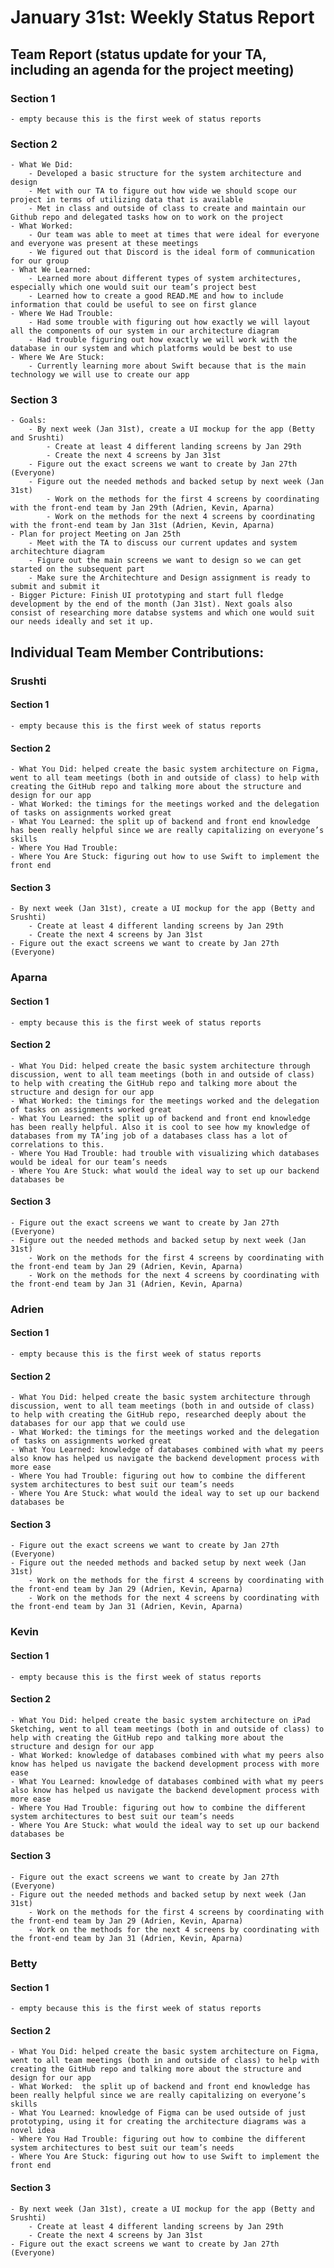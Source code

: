 # January 31st: Weekly Status Report

## Team Report (status update for your TA, including an agenda for the project meeting)
### Section 1 
    - empty because this is the first week of status reports
### Section 2
    - What We Did: 
        - Developed a basic structure for the system architecture and design
        - Met with our TA to figure out how wide we should scope our project in terms of utilizing data that is available 
        - Met in class and outside of class to create and maintain our Github repo and delegated tasks how on to work on the project
    - What Worked:
        - Our team was able to meet at times that were ideal for everyone and everyone was present at these meetings 
        - We figured out that Discord is the ideal form of communication for our group 
    - What We Learned:
        - Learned more about different types of system architectures, especially which one would suit our team’s project best
        - Learned how to create a good READ.ME and how to include information that could be useful to see on first glance 
    - Where We Had Trouble:
        - Had some trouble with figuring out how exactly we will layout all the components of our system in our architecture diagram 
        - Had trouble figuring out how exactly we will work with the database in our system and which platforms would be best to use
    - Where We Are Stuck:
        - Currently learning more about Swift because that is the main technology we will use to create our app
### Section 3
    - Goals:
        - By next week (Jan 31st), create a UI mockup for the app (Betty and Srushti)
            - Create at least 4 different landing screens by Jan 29th
            - Create the next 4 screens by Jan 31st
        - Figure out the exact screens we want to create by Jan 27th (Everyone)
        - Figure out the needed methods and backed setup by next week (Jan 31st)
            - Work on the methods for the first 4 screens by coordinating with the front-end team by Jan 29th (Adrien, Kevin, Aparna)
            - Work on the methods for the next 4 screens by coordinating with the front-end team by Jan 31st (Adrien, Kevin, Aparna)
    - Plan for project Meeting on Jan 25th
        - Meet with the TA to discuss our current updates and system architechture diagram 
        - Figure out the main screens we want to design so we can get started on the subsequent part
        - Make sure the Architechture and Design assignment is ready to submit and submit it
    - Bigger Picture: Finish UI prototyping and start full fledge development by the end of the month (Jan 31st). Next goals also consist of researching more databse systems and which one would suit our needs ideally and set it up. 
    

## Individual Team Member Contributions:

### Srushti
#### Section 1 
    - empty because this is the first week of status reports
#### Section 2
    - What You Did: helped create the basic system architecture on Figma, went to all team meetings (both in and outside of class) to help with creating the GitHub repo and talking more about the structure and design for our app 
    - What Worked: the timings for the meetings worked and the delegation of tasks on assignments worked great 
    - What You Learned: the split up of backend and front end knowledge has been really helpful since we are really capitalizing on everyone’s skills
    - Where You Had Trouble:
    - Where You Are Stuck: figuring out how to use Swift to implement the front end
#### Section 3
    - By next week (Jan 31st), create a UI mockup for the app (Betty and Srushti)
        - Create at least 4 different landing screens by Jan 29th
        - Create the next 4 screens by Jan 31st
    - Figure out the exact screens we want to create by Jan 27th (Everyone)
### Aparna
#### Section 1 
    - empty because this is the first week of status reports
#### Section 2
    - What You Did: helped create the basic system architecture through discussion, went to all team meetings (both in and outside of class) to help with creating the GitHub repo and talking more about the structure and design for our app
    - What Worked: the timings for the meetings worked and the delegation of tasks on assignments worked great 
    - What You Learned: the split up of backend and front end knowledge has been really helpful. Also it is cool to see how my knowledge of databases from my TA’ing job of a databases class has a lot of correlations to this. 
    - Where You Had Trouble: had trouble with visualizing which databases would be ideal for our team’s needs
    - Where You Are Stuck: what would the ideal way to set up our backend databases be
#### Section 3
    - Figure out the exact screens we want to create by Jan 27th (Everyone)
    - Figure out the needed methods and backed setup by next week (Jan 31st)
        - Work on the methods for the first 4 screens by coordinating with the front-end team by Jan 29 (Adrien, Kevin, Aparna)
        - Work on the methods for the next 4 screens by coordinating with the front-end team by Jan 31 (Adrien, Kevin, Aparna)
### Adrien
#### Section 1 
    - empty because this is the first week of status reports
#### Section 2
    - What You Did: helped create the basic system architecture through discussion, went to all team meetings (both in and outside of class) to help with creating the GitHub repo, researched deeply about the databases for our app that we could use
    - What Worked: the timings for the meetings worked and the delegation of tasks on assignments worked great 
    - What You Learned: knowledge of databases combined with what my peers also know has helped us navigate the backend development process with more ease
    - Where You had Trouble: figuring out how to combine the different system architectures to best suit our team’s needs
    - Where You Are Stuck: what would the ideal way to set up our backend databases be
#### Section 3
    - Figure out the exact screens we want to create by Jan 27th (Everyone)
    - Figure out the needed methods and backed setup by next week (Jan 31st)
        - Work on the methods for the first 4 screens by coordinating with the front-end team by Jan 29 (Adrien, Kevin, Aparna)
        - Work on the methods for the next 4 screens by coordinating with the front-end team by Jan 31 (Adrien, Kevin, Aparna)
### Kevin
#### Section 1 
    - empty because this is the first week of status reports
#### Section 2
    - What You Did: helped create the basic system architecture on iPad Sketching, went to all team meetings (both in and outside of class) to help with creating the GitHub repo and talking more about the structure and design for our app
    - What Worked: knowledge of databases combined with what my peers also know has helped us navigate the backend development process with more ease
    - What You Learned: knowledge of databases combined with what my peers also know has helped us navigate the backend development process with more ease
    - Where You Had Trouble: figuring out how to combine the different system architectures to best suit our team’s needs
    - Where You Are Stuck: what would the ideal way to set up our backend databases be
#### Section 3
    - Figure out the exact screens we want to create by Jan 27th (Everyone)
    - Figure out the needed methods and backed setup by next week (Jan 31st)
        - Work on the methods for the first 4 screens by coordinating with the front-end team by Jan 29 (Adrien, Kevin, Aparna)
        - Work on the methods for the next 4 screens by coordinating with the front-end team by Jan 31 (Adrien, Kevin, Aparna)
### Betty
#### Section 1 
    - empty because this is the first week of status reports
#### Section 2
    - What You Did: helped create the basic system architecture on Figma, went to all team meetings (both in and outside of class) to help with creating the GitHub repo and talking more about the structure and design for our app
    - What Worked:  the split up of backend and front end knowledge has been really helpful since we are really capitalizing on everyone’s skills
    - What You Learned: knowledge of Figma can be used outside of just prototyping, using it for creating the architecture diagrams was a novel idea
    - Where You Had Trouble: figuring out how to combine the different system architectures to best suit our team’s needs
    - Where You Are Stuck: figuring out how to use Swift to implement the front end
#### Section 3
    - By next week (Jan 31st), create a UI mockup for the app (Betty and Srushti)
        - Create at least 4 different landing screens by Jan 29th
        - Create the next 4 screens by Jan 31st
    - Figure out the exact screens we want to create by Jan 27th (Everyone)
